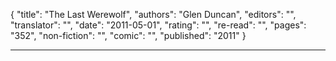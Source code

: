 {
"title": "The Last Werewolf",
"authors": "Glen Duncan",
"editors": "",
"translator": "",
"date": "2011-05-01",
"rating": "",
"re-read": "",
"pages": "352",
"non-fiction": "",
"comic": "",
"published": "2011"
}

---
